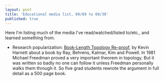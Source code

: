 ```yaml
---
layout: post
title: 'Educational media list, 09/09 to 09/30'
published: true
---
```

Here I'm listing much of the media I've read/watched/listed to/etc., and learned something from. 

* Research popularization: [Book-Length Topology Re-proof](https://www.quantamagazine.org/new-math-book-rescues-landmark-topology-proof-20210909/), by Kevin Harnett about a book by Ray, Behrens, Kalmar, Kim and Powell. In 1981 Michael Freedman proved a very important theorem in topology. But it was written so badly no one can follow it unless Freedman personally walks them through it. So five grad students rewrote the argument in full detail as a 500 page book.
